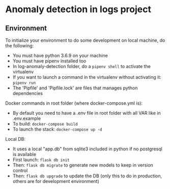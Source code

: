 # Anomaly detection in logs project

## Environment
To initialize your environment to do some development on local machine, do the following:
- You must have python 3.6.9 on your machine
- You must have pipenv installed too
- In log-anomaly-detection folder, do a `pipenv shell` to activate the virtualenv
- If you want to launch a command in the virtualenv without activating it: `pipenv run`
- The 'Pipfile' and 'Pipfile.lock' are files that manages python dependencies

Docker commands in root folder (where docker-compose.yml is):
- By default you need to have a .env file in root folder with all VAR like in .env.example
- To build: `docker-compose build`
- To launch the stack: `docker-compose up -d`

Local DB:
- It uses a local "app.db" from sqlite3 included in python if no postgresql is available
- First launch: `flask db init`
- Then: `flask db migrate` to generate new models to keep in version control
- Then: `flask db upgrade` to update the DB (only this to do in production, others are for development environment)
